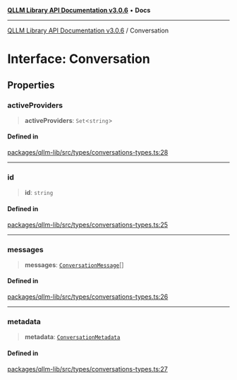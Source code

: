 [**QLLM Library API Documentation v3.0.6**](../README.md) • **Docs**

---

[QLLM Library API Documentation v3.0.6](../globals.md) / Conversation

# Interface: Conversation

## Properties

### activeProviders

> **activeProviders**: `Set`\<`string`\>

#### Defined in

[packages/qllm-lib/src/types/conversations-types.ts:28](https://github.com/quantalogic/qllm/blob/b15a3aa4af263bce36ea091a0f29bf1255b95497/packages/qllm-lib/src/types/conversations-types.ts#L28)

---

### id

> **id**: `string`

#### Defined in

[packages/qllm-lib/src/types/conversations-types.ts:25](https://github.com/quantalogic/qllm/blob/b15a3aa4af263bce36ea091a0f29bf1255b95497/packages/qllm-lib/src/types/conversations-types.ts#L25)

---

### messages

> **messages**: [`ConversationMessage`](ConversationMessage.md)[]

#### Defined in

[packages/qllm-lib/src/types/conversations-types.ts:26](https://github.com/quantalogic/qllm/blob/b15a3aa4af263bce36ea091a0f29bf1255b95497/packages/qllm-lib/src/types/conversations-types.ts#L26)

---

### metadata

> **metadata**: [`ConversationMetadata`](ConversationMetadata.md)

#### Defined in

[packages/qllm-lib/src/types/conversations-types.ts:27](https://github.com/quantalogic/qllm/blob/b15a3aa4af263bce36ea091a0f29bf1255b95497/packages/qllm-lib/src/types/conversations-types.ts#L27)
